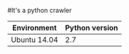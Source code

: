 #It's a python crawler

Environment | Python version
----------- | --------------
Ubuntu 14.04 | 2.7
